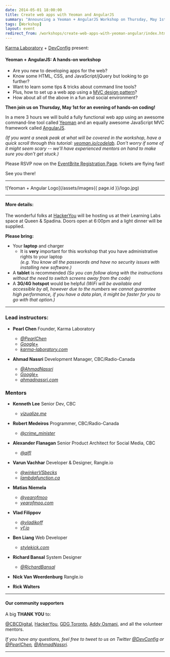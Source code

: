 ```yaml
---
date: 2014-05-01 18:00:00
title: Create web apps with Yeoman and AngularJS
summary: "Announcing a Yeoman + AngularJS Workshop on Thursday, May 1st"
tags: [Workshop]
layout: event
redirect_from: /workshops/create-web-apps-with-yeoman-angular/index.html
---
```


[Karma Laboratory](http://karma-laboratory.com/) + [DevConfig](https://devconfig.org/) present:

#### Yeoman + AngularJS: A hands-on workshop

* Are you new to developing apps for the web?
* Know some HTML, CSS, and JavaScript/jQuery but looking to go further?
* Want to learn some tips & tricks about command line tools?
* Plus, how to set up a web app using a [MVC design pattern](http://addyosmani.com/resources/essentialjsdesignpatterns/book/#whatisapattern)?
* How about all of the above in a fun and social environment?

**Then join us on Thursday, May 1st for an evening of hands-on coding!**

In a mere 3 hours we will build a fully functional web app using an awesome command-line tool called [Yeoman](http://yeoman.io) and an equally awesome JavaScript MVC framework called [AngularJS](http://angularjs.org/).

*(If you want a sneak peak at what will be covered in the workshop, have a quick scroll through this tutorial: [yeoman.io/codelab](http://yeoman.io/codelab). Don't worry if some of it might seem scary -- we'll have experienced mentors on hand to make sure you don't get stuck.)*

Please RSVP now on the [EventBrite Registration Page](http://yeoman-angular.eventbrite.com). tickets are flying fast!

See you there!

---

![Yeoman + Angular Logo](/assets/images{{ page.id }}/logo.jpg)

---

#### More details:

The wonderful folks at [HackerYou](http://hackeryou.com/) will be hosting us at their Learning Labs space at Queen & Spadina. Doors open at 6:00pm and a light dinner will be supplied.

**Please bring:**

* Your **laptop** and charger
  * It is **very** important for this workshop that you have administrative rights to your laptop  
  *(e.g. You know all the passwords and have no security issues with installing new software.)*
* A **tablet** is recommended
  *(So you can follow along with the instructions without the need to switch screens away from the code)*
* A **3G/4G hotspot** would be helpful 
  *(WiFi will be available and accessible by all, however due to the numbers we cannot guarantee high performance, if you have a data plan, it might be faster for you to go with that option.)*

---

### Lead instructors:

* **Pearl Chen**  Founder, Karma Laboratory  
  * *[@PearlChen](http://twitter.com/PearlChen)*
  * *[Google+](http://klab.ca/+)*
  * *[karma-laboratory.com](http://klab.ca/)*

* **Ahmad Nassri**  Development Manager, CBC/Radio-Canada  
  * *[@AhmadNassri](http://twitter.com/AhmadNassri)*
  * *[Google+](http://google.com/+AhmadNassri)*
  * *[ahmadnassri.com](http://ahmadnassri.com)*

### Mentors

* **Kenneth Lee**  Senior Dev, CBC  
  * *[vizualize.me](http://vizualize.me/)*

* **Robert Medeiros**  Programmer, CBC/Radio-Canada  
  * *[@crime_minister](http://twitter.com/crime_minister)*

* **Alexander Flanagan**  Senior Product Architect for Social Media, CBC  
  * *[@alfl](http://twitter.com/alfl)*

* **Varun Vachhar**  Developer & Designer, Rangle.io
  * *[@winkerVSbecks](http://twitter.com/winkerVSbecks)*
  * *[lambdafunction.ca](http://lambdafunction.ca)*

* **Matias Niemela**  
  * *[@yearofmoo](http://twitter.com/yearofmoo)*
  * *[yearofmoo.com](http://yearofmoo.com)*
  
* **Vlad Filippov**  
  * *[@vladikoff](http://twitter.com/vladikoff)*
  * *[vf.io](http://vf.io/)*

* **Ben Liang** Web Developer
  * *[stylekick.com](http://stylekick.com)*
  
* **Richard Bansal** System Designer
  * *[@RichardBansal](http://twitter.com/RichardBansal)*

* **Nick Van Weerdenburg** Rangle.io

* **Rick Walters**

---

#### Our community supporters

A big **THANK YOU** to:

[@CBCDigital](http://twitter.com/CBCDigital), [HackerYou](http://hackeryou.com/), [GDG Toronto](http://www.meetup.com/GDG-Toronto/), [Addy Osmani](http://addyosmani.com/blog/), and all the volunteer mentors.

*If you have any questions, feel free to tweet to us on Twitter [@DevConfig](http://twitter.com/DevConfig) or [@PearlChen](http://twitter.com/PearlChen), [@AhmadNassri](http://twitter.com/AhmadNassri).*

---

